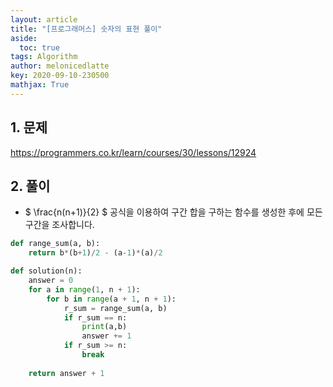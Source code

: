 ```yaml
---
layout: article
title: "[프로그래머스] 숫자의 표현 풀이"
aside:
  toc: true
tags: Algorithm 
author: melonicedlatte
key: 2020-09-10-230500
mathjax: True
---  
```


## 1. 문제

https://programmers.co.kr/learn/courses/30/lessons/12924

## 2. 풀이

- $ \frac{n(n+1)}{2} $ 공식을 이용하여 구간 합을 구하는 함수를 생성한 후에 모든 구간을 조사합니다.

~~~python
def range_sum(a, b):
    return b*(b+1)/2 - (a-1)*(a)/2

def solution(n):
    answer = 0
    for a in range(1, n + 1):
        for b in range(a + 1, n + 1):
            r_sum = range_sum(a, b)
            if r_sum == n:
                print(a,b)
                answer += 1
            if r_sum >= n:
                break
    
    return answer + 1
~~~
